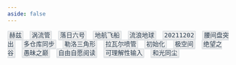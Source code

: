 ```yaml
---
aside: false
---
```


<kbd>赫兹</kbd>
<kbd>涡流管</kbd>
<kbd>落日六号</kbd>
<kbd>地航飞船</kbd>
<kbd>流浪地球</kbd>
<kbd>20211202</kbd>
<kbd>腰间盘突出</kbd>
<kbd>多仓库同步</kbd>
<kbd>勒洛三角形</kbd>
<kbd>拉瓦尔喷管</kbd>
<kbd>初始化</kbd>
<kbd>极空间</kbd>
<kbd>绝望之谷</kbd>
<kbd>愚昧之巅</kbd>
<kbd>自由自愿阅读</kbd>
<kbd>可理解性输入</kbd>
<kbd>和光同尘</kbd>

<style scoped>
    kbd {
        margin: 0 10px 10px 0;
        font-family: Consolas, Monaco, "Andale Mono", "Ubuntu Mono", monospace;
        color: #2c3e50;
        background: #eeeeee;
        border: solid 0.15rem #dfe2e5;
        border-bottom: solid 0.25rem #dfe2e5;
        border-radius: 0.15rem;
        padding: 0 0.15em;
    }
</style>

